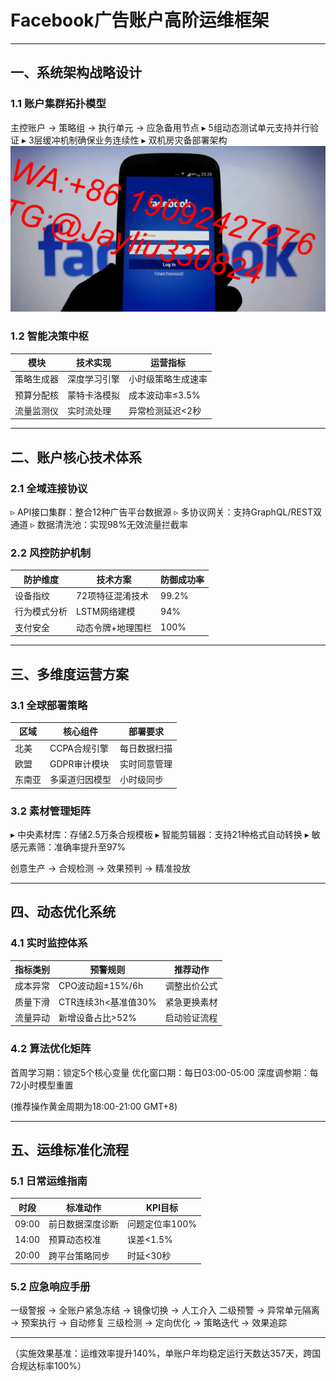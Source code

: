 
# Facebook广告账户高阶运维框架

---

## 一、系统架构战略设计
### 1.1 账户集群拓扑模型

主控账户 → 策略组 → 执行单元 → 应急备用节点
▸ 5组动态测试单元支持并行验证
▸ 3层缓冲机制确保业务连续性
▸ 双机房灾备部署架构
![替代文字](
微信图片_20250402110432.jpg)


### 1.2 智能决策中枢
| 模块          | 技术实现          | 运营指标          
|---------------|------------------|-------------------
| 策略生成器    | 深度学习引擎      | 小时级策略生成速率
| 预算分配核    | 蒙特卡洛模拟      | 成本波动率≤3.5%
| 流量监测仪    | 实时流处理        | 异常检测延迟<2秒

---

## 二、账户核心技术体系
### 2.1 全域连接协议

▹ API接口集群：整合12种广告平台数据源
▹ 多协议网关：支持GraphQL/REST双通道
▹ 数据清洗池：实现98%无效流量拦截率


### 2.2 风控防护机制
| 防护维度      | 技术方案                  | 防御成功率
|---------------|--------------------------|------------
| 设备指纹      | 72项特征混淆技术          | 99.2%     
| 行为模式分析  | LSTM网络建模              | 94%       
| 支付安全      | 动态令牌+地理围栏         | 100%      

---

## 三、多维度运营方案
### 3.1 全球部署策略
| 区域         | 核心组件                    | 部署要求
|--------------|----------------------------|---------------
| 北美         | CCPA合规引擎               | 每日数据扫描
| 欧盟         | GDPR审计模块               | 实时同意管理
| 东南亚       | 多渠道归因模型              | 小时级同步

### 3.2 素材管理矩阵

▸ 中央素材库：存储2.5万条合规模板
▸ 智能剪辑器：支持21种格式自动转换
▸ 敏感元素筛：准确率提升至97%

创意生产 → 合规检测 → 效果预判 → 精准投放


---

## 四、动态优化系统
### 4.1 实时监控体系
| 指标类别      | 预警规则                  | 推荐动作
|---------------|--------------------------|-----------
| 成本异常      | CPO波动超±15%/6h         | 调整出价公式
| 质量下滑      | CTR连续3h<基准值30%      | 紧急更换素材
| 流量异动      | 新增设备占比>52%          | 启动验证流程

### 4.2 算法优化矩阵

首周学习期：锁定5个核心变量
优化窗口期：每日03:00-05:00
深度调参期：每72小时模型重置

(推荐操作黄金周期为18:00-21:00 GMT+8)


---

## 五、运维标准化流程
### 5.1 日常运维指南
| 时段         | 标准动作                    | KPI目标
|--------------|----------------------------|--------
| 09:00        | 前日数据深度诊断            | 问题定位率100%
| 14:00        | 预算动态校准                | 误差<1.5%
| 20:00        | 跨平台策略同步              | 时延<30秒

### 5.2 应急响应手册

一级警报 → 全账户紧急冻结 → 镜像切换 → 人工介入
二级预警 → 异常单元隔离 → 预案执行 → 自动修复
三级检测 → 定向优化 → 策略迭代 → 效果追踪


---

（实施效果基准：运维效率提升140%，单账户年均稳定运行天数达357天，跨国合规达标率100%）
